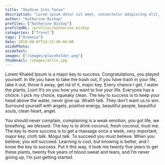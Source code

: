 ```yaml
---
title: "Skydive Into Tanoa"
description: "Lorem ipsum dolor sit amet, consectetur adipiscing elit, sed do eiusmod tempor incididunt ut labore et dolore magna aliqua."
author: "Katherine Bishop"
profiles: ["Katherine Bishop"]
profileURL: /profiles/katherine-bishop
categories: ["Travel"]
tags: ["Oceania"]
date: 2019-08-07T14:12:40-04:00
asidePhoto:
asideText:
images: ["/images/placeholder.png"]
thumbnail: /images/altis.jpg
---
```


Lorem Khaled Ipsum is a major key to success. Congratulations, you played yourself. In life you have to take the trash out, if you have trash in your life, take it out, throw it away, get rid of it, major key. Every chance I get, I water the plants, Lion! It’s on you how you want to live your life. Everyone has a choice. I pick my choice, squeaky clean. The key to success is to keep your head above the water, never give up. Wraith talk. They don’t want us to win. Surround yourself with angels, positive energy, beautiful people, beautiful souls, clean heart, angel.

You should never complain, complaining is a weak emotion, you got life, we breathing, we blessed. The key is to drink coconut, fresh coconut, trust me. The key to more success is to get a massage once a week, very important, major key, cloth talk. Mogul talk. To succeed you must believe. When you believe, you will succeed. Learning is cool, but knowing is better, and I know the key to success. Put it this way, it took me twenty five years to get these plants, twenty five years of blood sweat and tears, and I’m never giving up, I’m just getting started.
